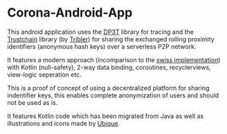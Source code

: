 # Corona-Android-App

This android application uses the [DP3T](https://github.com/DP-3T) library for tracing and the [Trustchain](https://github.com/Tribler/kotlin-ipv8) library (by [Tribler](https://github.com/Tribler)) for sharing the exchanged rolling proximity identifiers (anonymous hash keys) over a serverless P2P network.

It features a modern approach (incomparison to the [swiss implementation](https://github.com/DP-3T/dp3t-app-android-ch)) with Kotlin (null-safety), 2-way data binding, coroutines, recyclerviews, view-logic seperation etc.

This is a proof of concept of using a decentralized platform for sharing indentifier keys, this enables complete anonymization of users and should not be used as is.

It features Kotlin code which has been migrated from Java as well as illustrations and icons made by [Ubique](https://www.ubique.ch/?app=github).